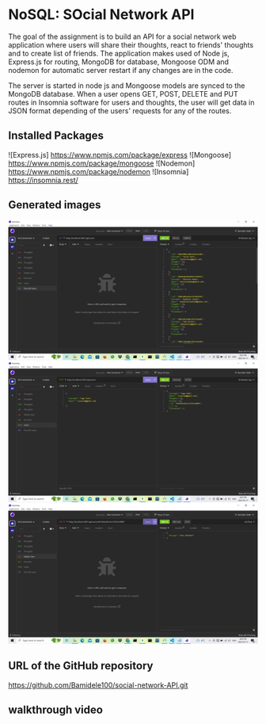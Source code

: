
# NoSQL: SOcial Network API

The goal of the assignment is to build an API for a social network web application where users will share their thoughts, react to friends' thoughts and to create list of friends. The application makes used of Node js, Express.js for routing, MongoDB for database, Mongoose ODM and nodemon for automatic server restart if any changes are in the code. 

The server is started in node js and Mongoose models are synced to the MongoDB database. When a user opens GET, POST, DELETE and PUT routes in Insomnia software for users and thoughts, the user will get data in JSON format depending of the users' requests for any of the routes.

 ## Installed Packages

![Express.js]  https://www.npmjs.com/package/express
![Mongoose] https://www.npmjs.com/package/mongoose 
![Nodemon] https://www.npmjs.com/package/nodemon
![Insomnia] https://insomnia.rest/


## Generated images

![alt text](./images/image1.png)
![alt text](./images/image2.png)
![alt text](./images/image3.png)


## URL of the GitHub repository

https://github.com/Bamidele100/social-network-API.git


## walkthrough video
